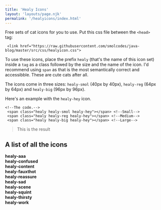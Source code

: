 ```yaml
---
title: 'Healy Icons'
layout: 'layouts/page.njk'
permalink: '/healyicons/index.html'
---
```

Free sets of cat icons for you to use. Put this css file between the `<head>` tag:

 ```
  <link href="https://raw.githubusercontent.com/smolcodes/java-blog/master/src/css/healyicon.css">
 ```
 
To use these icons, place the prefix `healy` (that's the name of this icon set) inside a `tag` as a class followed by the size and the name of the icon. I'd recommend using `span` as that is the most semantically correct and accessibble. These are cute cats after all.

The icons come in three sizes: `healy-smol` (40px by 40px), `healy-reg` (64px by 64px) and `healy-big` (96px by 96px).

Here's an example with the `healy-hey` icon. 
```
<!--The code.-->
 <span class="healy healy-smol healy-hey"></span> <!--Small-->
 <span class="healy healy-reg healy-hey"></span> <!--Medium-->
 <span class="healy healy-big healy-hey"></span> <!--Large-->
 ```
<blockquote>
This is the result

 <span class="healy healy-smol healy-hey"></span> 
 <span class="healy healy-reg healy-hey"></span> 
 <span class="healy healy-big healy-hey"></span> 
 </blockquote>

 <div class="uk-card uk-card-default uk-card-hover uk-card-body">
 <h2>A list of all the icons</h2>
 <div class="healycard">
 <div class="icons">
  <span class="healy healy-reg healy-aaa"></span> <b>healy-aaa</b>
 </div>
 <div class="icons">
  <span class="healy healy-reg healy-confused"></span> <b>healy-confused</b>
 </div>
 <div class="icons">
  <span class="healy healy-reg healy-content"></span> <b>healy-content</b>
 </div>
 <div class="icons">
  <span class="healy healy-reg healy-fauxthot"></span> <b>healy-fauxthot</b>
 </div>
 <div class="icons">
  <span class="healy healy-reg healy-reassure"></span> <b>healy-reassure</b>
 </div>
 <div class="icons">
  <span class="healy healy-reg healy-sad"></span> <b>healy-sad</b>
 </div>
 <div class="icons">
  <span class="healy healy-reg healy-scene"></span> <b>healy-scene</b>
 </div>
 <div class="icons">
  <span class="healy healy-reg healy-squint"></span> <b>healy-squint</b>
 </div>
 <div class="icons">
  <span class="healy healy-reg healy-thirsty"></span> <b>healy-thirsty</b>
 </div>
 <div class="icons">
  <span class="healy healy-reg healy-work"></span> <b>healy-work</b>
  </div>
 </div>
 </div>